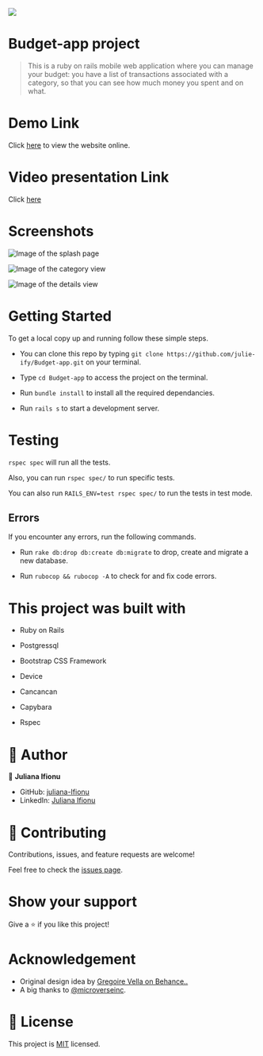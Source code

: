 ![](https://img.shields.io/badge/Microverse-blueviolet)

# Budget-app project

> This is a ruby on rails mobile web application where you can manage your budget: you have a list of transactions associated with a category, so that you can see how much money you spent and on what.

# Demo Link

Click [here](https://julie-budgetapp.herokuapp.com/) to view the website online.

# Video presentation Link

Click [here](https://www.loom.com/share/25d0142d8c6a4eabbafccec9af3158cb)

# Screenshots

![Image of the splash page](./app/assets/images/splash.png)

![Image of the category view](./app/assets/images/category.png)

![Image of the details view](./app/assets/images/product.png)

# Getting Started

To get a local copy up and running follow these simple steps.

- You can clone this repo by typing `git clone https://github.com/julie-ify/Budget-app.git` on your terminal.

- Type `cd Budget-app` to access the project on the terminal.
  
- Run `bundle install` to install all the required dependancies.

- Run `rails s` to start a development server.

# Testing

`rspec spec` will run all the tests.

Also, you can run `rspec spec/` to run specific tests.

You can also run `RAILS_ENV=test rspec spec/` to run the tests in test mode.

## Errors

If you encounter any errors, run the following commands.

- Run `rake db:drop db:create db:migrate` to drop, create and migrate a new database.

- Run `rubocop && rubocop -A` to check for and fix code errors.

# This project was built with

- Ruby on Rails

- Postgressql

- Bootstrap CSS Framework

- Device

- Cancancan

- Capybara

- Rspec

# 👤 Author

👤 **Juliana Ifionu**

- GitHub: [juliana-Ifionu](https://github.com/julie-ify)
- LinkedIn: [Juliana Ifionu](https://www.linkedin.com/in/e-ifionu/)

# 🤝 Contributing

Contributions, issues, and feature requests are welcome!

Feel free to check the [issues page](https://github.com/julie-ify/Budget-app/issues).

# Show your support

Give a ⭐️ if you like this project!

# Acknowledgement

- Original design idea by [Gregoire Vella on Behance..](https://www.behance.net/gregoirevella)
- A big thanks to [@microverseinc](https://github.com/microverseinc).

# 📝 License

This project is [MIT](./MIT.md) licensed.

